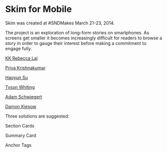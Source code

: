 Skim for Mobile
====

Skim was created at #SNDMakes March 21-23, 2014.

The project is an exploration of long-form stories on smartphones. As screens get smaller it becomes increasingly difficult for readers to browse a story in order to gauge their interest before making a commitment to engage fully.

[KK Rebecca Lai](https://twitter.com/kkrebeccalai)

[Priya Krishnakumar](https://twitter.com/priyakkumar)

[Haoyun Su](https://twitter.com/HaoyunSu)

[Tyson Whiting](https://twitter.com/komickiller)

[Adam Schwiegert](https://twitter.com/aschweig)

[Damon Kiesow](https://twitter.com/dkiesow)


<dt>Three solutions are suggested:</dt>

Section Cards

Summary Card

Anchor Tags
